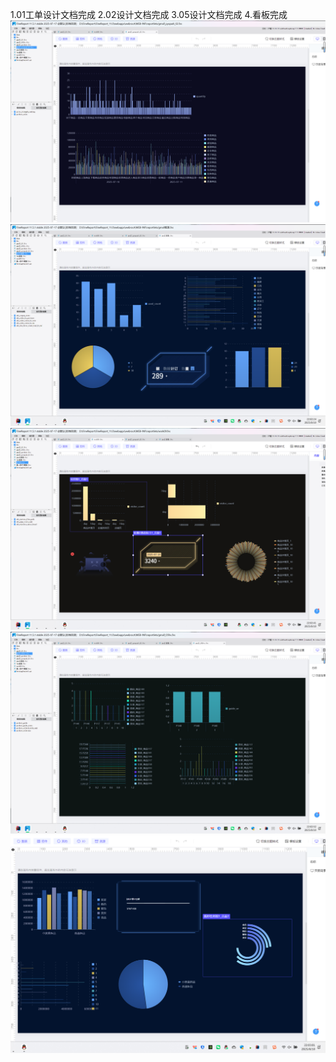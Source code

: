 1.01工单设计文档完成
2.02设计文档完成
3.05设计文档完成
4.看板完成
![img.png](img.png)
![img_1.png](img_1.png)
![img_2.png](img_2.png)
![img_3.png](img_3.png)
![img_4.png](img_4.png)